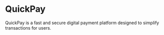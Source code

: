 # QuickPay
QuickPay is a fast and secure digital payment platform designed to simplify transactions for users.
